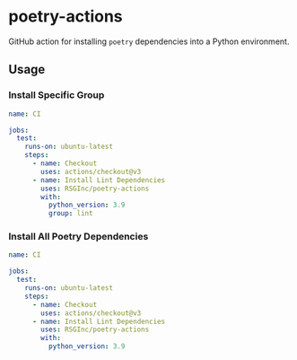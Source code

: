 # poetry-actions

GitHub action for installing `poetry` dependencies into a Python environment.

## Usage

### Install Specific Group

```yaml
name: CI

jobs:
  test:
    runs-on: ubuntu-latest
    steps:
      - name: Checkout
        uses: actions/checkout@v3
      - name: Install Lint Dependencies
        uses: RSGInc/poetry-actions
        with:
          python_version: 3.9
          group: lint
```

### Install All Poetry Dependencies

```yaml
name: CI

jobs:
  test:
    runs-on: ubuntu-latest
    steps:
      - name: Checkout
        uses: actions/checkout@v3
      - name: Install Lint Dependencies
        uses: RSGInc/poetry-actions
        with:
          python_version: 3.9
```

